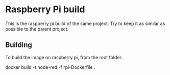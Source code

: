 # Raspberry Pi build

This is the raspberry pi build of the same project. Try to keep it as similar as possible to the parent project.

## Building

To build the image on raspberry pi, from the root folder:

docker build -t node-red -f rpi-Dockerfile .
